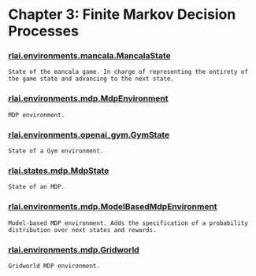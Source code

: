 # Chapter 3:  Finite Markov Decision Processes
### [rlai.environments.mancala.MancalaState](https://github.com/MatthewGerber/rlai/tree/master/src/rlai/environments/mancala.py#L17)
```
State of the mancala game. In charge of representing the entirety of the game state and advancing to the next state.
```
### [rlai.environments.mdp.MdpEnvironment](https://github.com/MatthewGerber/rlai/tree/master/src/rlai/environments/mdp.py#L25)
```
MDP environment.
```
### [rlai.environments.openai_gym.GymState](https://github.com/MatthewGerber/rlai/tree/master/src/rlai/environments/openai_gym.py#L21)
```
State of a Gym environment.
```
### [rlai.states.mdp.MdpState](https://github.com/MatthewGerber/rlai/tree/master/src/rlai/states/mdp.py#L10)
```
State of an MDP.
```
### [rlai.environments.mdp.ModelBasedMdpEnvironment](https://github.com/MatthewGerber/rlai/tree/master/src/rlai/environments/mdp.py#L141)
```
Model-based MDP environment. Adds the specification of a probability distribution over next states and rewards.
```
### [rlai.environments.mdp.Gridworld](https://github.com/MatthewGerber/rlai/tree/master/src/rlai/environments/mdp.py#L257)
```
Gridworld MDP environment.
```
